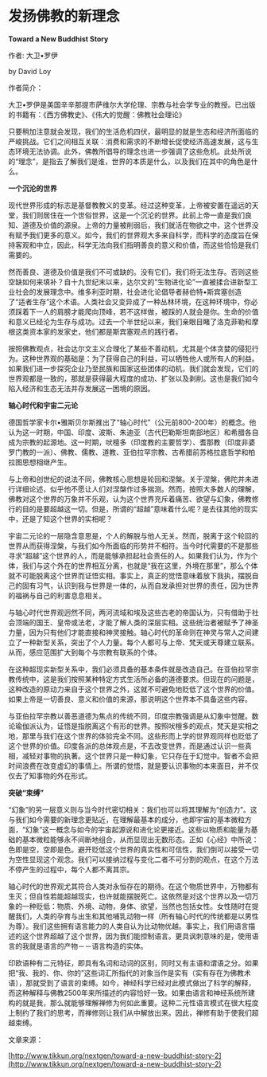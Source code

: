 # 发扬佛教的新理念

**Toward a New Buddhist Story**

作者: 大卫•罗伊

by David Loy

作者简介：

大卫•罗伊是美国辛辛那提市萨维尔大学伦理、宗教与社会学专业的教授。已出版的书籍有：《西方佛教史》、《伟大的觉醒：佛教社会理论》

只要稍加注意就会发现，我们的生活危机四伏，最明显的就是生态和经济所面临的严峻挑战。它们之间相互关联：消费和需求的不断增长促使经济高速发展，这与生态环境无法协调。此外，佛教所倡导的理念也进一步强调了这些危机。此处所说的“理念”，是指去了解我们是谁，世界的本质是什么，以及我们在其中的角色是什么。

**一个沉沦的世界**

现代世界形成的标志是基督教教义的变革。经过这种变革，上帝被安置在遥远的天堂，我们则居住在一个世俗世界，这是一个沉沦的世界。此前上帝一直是我们良知、道德及价值的源泉。上帝的力量被削弱后，我们就活在物欲之中，这个世界没有赋予我们更多的意义。如今，我们的世界观大多来自科学，而科学的态度旨在保持客观和中立，因此，科学无法向我们指明善良的意义和价值，而这些恰恰是我们需要的。

然而善良、道德及价值是我们不可或缺的。没有它们，我们将无法生存。否则这些空缺如何来填补？自十九世纪末以来，达尔文的“生物进化论”一直被揉合进新型工业社会的发展理念中。维多利亚时期，社会进化论倡导者赫伯特•斯宾塞创造了“适者生存”这个术语。人类社会又变异成了一种丛林环境，在这种环境中，你必须踩着下一人的肩膀才能爬向顶峰，若不这样做，被踩的人就会是你。生命的价值和意义已经沦为生存与成功。过去一个半世纪以来，我们亲眼目睹了洛克菲勒和摩根这类资本家的发家史，他们都是斯宾塞观点的践行者。

按照佛教观点，社会达尔文主义合理化了某些不善动机，尤其是个体贪婪的侵犯行为。这种世界观的基础是：为了获得自己的利益，可以牺牲他人或所有人的利益。如果我们进一步探究企业乃至民族和国家这些团体的动机，我们就会发现，它们的世界观都是一致的，那就是获得最大程度的成功、扩张以及剥削。这也是我们如今陷入经济和生态无法并存发展这一困境的原因。

**轴心时代和宇宙二元论**

德国哲学家卡尔•雅斯贝尔斯推出了“轴心时代”（公元前800-200年）的概念。他认为这一时期，中国、印度、波斯、朱迪亚（古代巴勒斯坦南部地区）和希腊各自成为宗教的起源地。这一时期，吠檀多（印度教的主要哲学）、耆那教（印度非婆罗门教的一派）、佛教、儒教、道教、亚伯拉罕宗教、古希腊前苏格拉底哲学和柏拉图思想相继产生。

与上帝和创世纪的说法不同，佛教核心思想是轮回和涅槃。关于涅槃，佛陀并未进行详细论述，似乎他不愿让人们对涅槃作过多揣测。然而，按照大多数人的理解，佛教对这个世界的万象并不乐观，认为这个世界充斥着痛苦、欲望与幻象，佛教修行的目的是要超越这一切。但是，所谓的“超越”意味着什么呢？是去往其他的现实中，还是了知这个世界的实相呢？

宇宙二元论的一层隐含意思是，个人的解脱与他人无关。然而，脱离于这个轮回的世界从而获得涅槃，与我们如今所面临的形势并不相符。当今时代需要的不是那些寻求“超越”这个世界的人，而是能够承担起社会责任的人。如果我们认为，作为个体，我们与这个外在的世界相互分离，也就是“我在这里，外境在那里”，那么个体就不可能脱离这个世界而证悟实相。事实上，真正的觉悟意味着放下我执，摆脱自己的固有习气，认识到我与世界是一体的，从而自发承担对世界的责任，因为世界的福祸与自己的利害息息相关。

与轴心时代世界观迥然不同，两河流域和埃及这些古老的帝国认为，只有借助于社会顶端的国王、皇帝或法老，才能了解人类的深层实相。这些统治者被赋予了神圣力量，因为只有他们才能直接和神灵接触。轴心时代的革命则在神灵与常人之间建立了一种新型关系，突出了个人力量。每个人都可与上帝、梵天或天尊建立联系。从而，感应范围扩大到每个与宗教有联系的个体。

在这种超现实新型关系中，我们必须具备的基本条件就是改造自己。在亚伯拉罕宗教传统中，这是我们按照某种特定方式生活所必备的道德要求。但现在的问题是，这种改造的原动力来自于这个世界之外，这就不可避免地贬低了这个世界的价值。如果上帝是一切善良、意义和价值的来源，那说明这个世界本不具备这些内容。

与亚伯拉罕宗教以善恶道德为焦点的传统不同，印度宗教强调是从幻象中觉醒。数论瑜伽派认为，证悟是指脱离这个有形的世界。按照吠檀多的观点，梵天是实相之地，那里与我们在这个世界的体验完全不同。这些形而上学的世界观同样也贬低了这个世界的价值。印度各派的总体观点是，不去改变世界，而是通过认识一些真相，减轻对事物的执著。这个世界只是一种幻象，它只存在于幻觉中。智者不会把时间浪费在改变虚幻的事情上。所谓的觉悟，就是要认识事物的本来面目，并不仅仅去了知事物的外在形式。

**突破“束缚”**

“幻象”的另一层意义则与当今时代密切相关：我们也可以将其理解为“创造力”。这与我们如今需要的新理念更贴近，在理解最基本的成分，也即宇宙的基本微粒方面，“幻象”这一概念与如今的宇宙起源说和进化论更接近。这些以物质和能量为基础的基本微粒能够永不间断地组合，从而显现出无数形态。正如《心经》中所说：色即是空，空即是色。避开贬低这个世界的真实性和可信性，我们倒可以接受一切为空性显现这个观念。我们可以接纳过程与变化二者不可分割的观点，在这个万法不停产生的过程中，每个人都不离其宗。

轴心时代的世界观尤其符合人类对永恒存在的期待。在这个物质世界中，万物都有生灭；但自性若能超越现实，也许就能摆脱死亡。这依然是对这个世界以及一切万象的一种贬低：物质、外境、动物，身体、欲望，当然也包括女性。女性随时在提醒我们，人类的孕育与出生和其他哺乳动物一样（所有轴心时代的传统都是以男性为尊）。我们这些拥有语言能力的人类自认为比动物优越。事实上，我们用语言描述的这个世界超越了这个世界，因为我们能控制语言。更具讽刺意味的是，使用语言的我就是语言的产物－－语言构造的实体。

印欧语种有二元特征，即具有名词和动词的区别，同时又有主语和谓语之分。如果把“我、我的、你、你的”这些词汇所指代的对象当作是实有（实有存在为佛教术语），那就受到了语言的束缚。如今，神经科学已经对此模式做出了科学的解释，而这种解释与佛教2500年来所描述的内容恰好一致。如果由语言和神经系统所建构的就是我，那么就能够理解禅修为何如此重要。这种二元性语言模式在很大程度上制约了我们的思考，而禅修则让我们从中解放出来。因此，禅修有助于使我们超越束缚。

文章来源：

[http://www.tikkun.org/nextgen/toward-a-new-buddhist-story-2](http://www.tikkun.org/nextgen/toward-a-new-buddhist-story-2)

